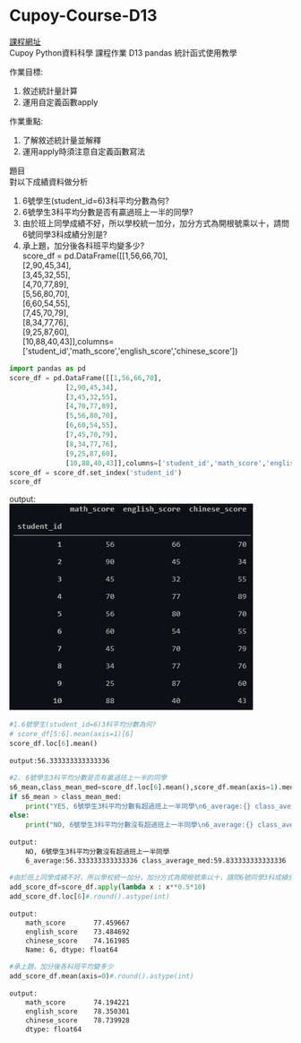 # Cupoy-Course-D13
[課程網址](https://www.cupoy.com/marathon-mission/00000174C4BC1B93000000016375706F795F70726572656C656173654355/00000176E0C53DFB000000156375706F795F72656C656173654349/)  
Cupoy Python資料科學 課程作業 D13 pandas 統計函式使用教學</br>

作業目標:<br>
1. 敘述統計量計算<br>
2. 運用自定義函數apply  

作業重點:<br>
1. 了解敘述統計量並解釋<br>
2. 運用apply時須注意自定義函數寫法  

題目<br>
對以下成績資料做分析<br>
1. 6號學生(student_id=6)3科平均分數為何?<br>
2. 6號學生3科平均分數是否有贏過班上一半的同學?<br>
3. 由於班上同學成績不好，所以學校統一加分，加分方式為開根號乘以十，請問6號同學3科成績分別是?<br>
4. 承上題，加分後各科班平均變多少?<br>
score_df = pd.DataFrame([[1,56,66,70],  
              [2,90,45,34],  
              [3,45,32,55],  
              [4,70,77,89],  
              [5,56,80,70],  
              [6,60,54,55],  
              [7,45,70,79],  
              [8,34,77,76],  
              [9,25,87,60],  
              [10,88,40,43]],columns=['student_id','math_score','english_score','chinese_score'])  

```py
import pandas as pd
score_df = pd.DataFrame([[1,56,66,70], 
              [2,90,45,34],
              [3,45,32,55],
              [4,70,77,89],
              [5,56,80,70],
              [6,60,54,55],
              [7,45,70,79],
              [8,34,77,76],
              [9,25,87,60],
              [10,88,40,43]],columns=['student_id','math_score','english_score','chinese_score'])
score_df = score_df.set_index('student_id')
score_df
```
output:  
![out0](out0.png)  

```py
#1.6號學生(student_id=6)3科平均分數為何?
# score_df[5:6].mean(axis=1)[6]
score_df.loc[6].mean()
```

```
output:56.333333333333336
```

```py
#2. 6號學生3科平均分數是否有贏過班上一半的同學
s6_mean,class_mean_med=score_df.loc[6].mean(),score_df.mean(axis=1).median()
if s6_mean > class_mean_med:
    print("YES, 6號學生3科平均分數有超過班上一半同學\n6_average:{} class_average_med:{}".format(s6_mean,class_mean_med))
else:
    print("NO, 6號學生3科平均分數沒有超過班上一半同學\n6_average:{} class_average_med:{}".format(s6_mean,class_mean_med))
```

```
output:
    NO, 6號學生3科平均分數沒有超過班上一半同學
    6_average:56.333333333333336 class_average_med:59.833333333333336
```

```py
#由於班上同學成績不好，所以學校統一加分，加分方式為開根號乘以十，請問6號同學3科成績分別是?
add_score_df=score_df.apply(lambda x : x**0.5*10)
add_score_df.loc[6]#.round().astype(int)
```

```
output:
    math_score       77.459667
    english_score    73.484692
    chinese_score    74.161985
    Name: 6, dtype: float64
```

```py
#承上題，加分後各科班平均變多少
add_score_df.mean(axis=0)#.round().astype(int)
```

```
output:
    math_score       74.194221
    english_score    78.350301
    chinese_score    78.739928
    dtype: float64
```
